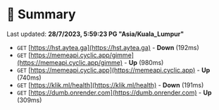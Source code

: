 # 📖 Summary
Last updated: **28/7/2023, 5:59:23 PG "Asia/Kuala_Lumpur"**

- `GET` [https://hst.aytea.ga](https://hst.aytea.ga) - **Down** (192ms)
- `GET` [https://memeapi.cyclic.app/gimme](https://memeapi.cyclic.app/gimme) - **Up** (980ms)
- `GET` [https://memeapi.cyclic.app](https://memeapi.cyclic.app) - **Up** (740ms)
- `GET` [https://klik.ml/health](https://klik.ml/health) - **Down** (191ms)
- `GET` [https://dumb.onrender.com](https://dumb.onrender.com) - **Up** (309ms)
